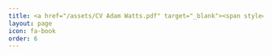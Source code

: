 ```yaml
---
title: <a href="/assets/CV Adam Watts.pdf" target="_blank"><span style="padding-bottom:20">CV</span></a>
layout: page
icon: fa-book
order: 6
---
```






